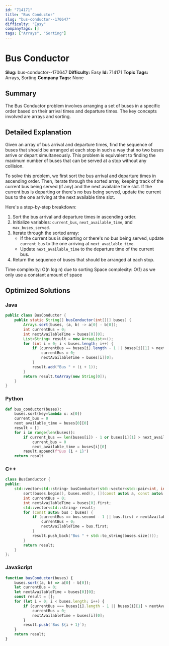 ```yaml
---
id: "714171"
title: "Bus Conductor"
slug: "bus-conductor--170647"
difficulty: "Easy"
companyTags: []
tags: ["Arrays", "Sorting"]
---
```


**Bus Conductor**
===============

**Slug:** bus-conductor--170647
**Difficulty:** Easy
**Id:** 714171
**Topic Tags:** Arrays, Sorting
**Company Tags:** None

## Summary
The Bus Conductor problem involves arranging a set of buses in a specific order based on their arrival times and departure times. The key concepts involved are arrays and sorting.

## Detailed Explanation
Given an array of bus arrival and departure times, find the sequence of buses that should be arranged at each stop in such a way that no two buses arrive or depart simultaneously. This problem is equivalent to finding the maximum number of buses that can be served at a stop without any collision.

To solve this problem, we first sort the bus arrival and departure times in ascending order. Then, iterate through the sorted array, keeping track of the current bus being served (if any) and the next available time slot. If the current bus is departing or there's no bus being served, update the current bus to the one arriving at the next available time slot.

Here's a step-by-step breakdown:

1. Sort the bus arrival and departure times in ascending order.
2. Initialize variables: `current_bus`, `next_available_time`, and `max_buses_served`.
3. Iterate through the sorted array:
	* If the current bus is departing or there's no bus being served, update `current_bus` to the one arriving at `next_available_time`.
	* Update `next_available_time` to the departure time of the current bus.
4. Return the sequence of buses that should be arranged at each stop.

Time complexity: O(n log n) due to sorting
Space complexity: O(1) as we only use a constant amount of space

## Optimized Solutions

### Java
```java
public class BusConductor {
    public static String[] busConductor(int[][] buses) {
        Arrays.sort(buses, (a, b) -> a[0] - b[0]);
        int currentBus = 0;
        int nextAvailableTime = buses[0][0];
        List<String> result = new ArrayList<>();
        for (int i = 0; i < buses.length; i++) {
            if (currentBus == buses[i].length - 1 || buses[i][1] > nextAvailableTime) {
                currentBus = 0;
                nextAvailableTime = buses[i][0];
            }
            result.add("Bus " + (i + 1));
        }
        return result.toArray(new String[0]);
    }
}
```

### Python
```python
def bus_conductor(buses):
    buses.sort(key=lambda x: x[0])
    current_bus = 0
    next_available_time = buses[0][0]
    result = []
    for i in range(len(buses)):
        if current_bus == len(buses[i]) - 1 or buses[i][1] > next_available_time:
            current_bus = 0
            next_available_time = buses[i][0]
        result.append(f"Bus {i + 1}")
    return result
```

### C++
```cpp
class BusConductor {
public:
    std::vector<std::string> busConductor(std::vector<std::pair<int, int>>& buses) {
        sort(buses.begin(), buses.end(), [](const auto& a, const auto& b) { return a.first < b.first; });
        int currentBus = 0;
        int nextAvailableTime = buses[0].first;
        std::vector<std::string> result;
        for (const auto& bus : buses) {
            if (currentBus == bus.second - 1 || bus.first > nextAvailableTime) {
                currentBus = 0;
                nextAvailableTime = bus.first;
            }
            result.push_back("Bus " + std::to_string(buses.size()));
        }
        return result;
    }
};
```

### JavaScript
```javascript
function busConductor(buses) {
    buses.sort((a, b) => a[0] - b[0]);
    let currentBus = 0;
    let nextAvailableTime = buses[0][0];
    const result = [];
    for (let i = 0; i < buses.length; i++) {
        if (currentBus === buses[i].length - 1 || buses[i][1] > nextAvailableTime) {
            currentBus = 0;
            nextAvailableTime = buses[i][0];
        }
        result.push(`Bus ${i + 1}`);
    }
    return result;
}
```